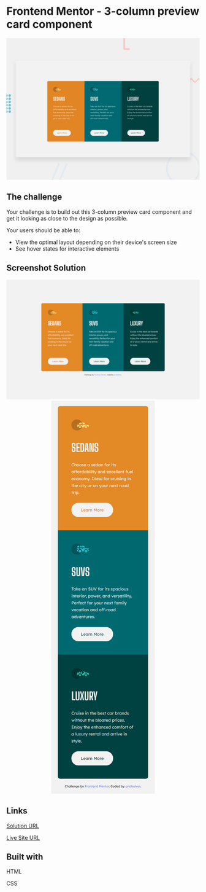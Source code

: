 # Frontend Mentor - 3-column preview card component

![Design preview for the 3-column preview card component coding challenge](./design/desktop-preview.jpg)

## The challenge

Your challenge is to build out this 3-column preview card component and get it looking as close to the design as possible.


Your users should be able to:

- View the optimal layout depending on their device's screen size
- See hover states for interactive elements

## Screenshot Solution

<p align="center">
  <img alt="desktop" title="#desktop" src="./.github/desktop.png">
  <img alt="mobile" title="#mobile" src="./.github/mobile.png">
</p>

##  Links

[Solution URL](https://www.frontendmentor.io/solutions/3column-preview-card-component) 

[Live Site URL](https://3column-preview-card-component-anabalves.netlify.app/) 

##  Built with
HTML

CSS